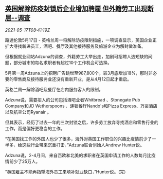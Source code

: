 <!--1621242062000-->
[英国解除防疫封锁后企业增加聘雇 但外籍劳工出现断层--调查](https://cn.reuters.com/article/survey-uk-covid-job-foreign-workers-0517-idCNKCS2CY0OS)
------

<div><i>2021-05-17T08:41:19Z</i></div><p>路透伦敦5月17日 - 英格兰周一将解除防疫限制措施，一项调查显示，英国企业正扩大寻找新进员工，酒吧、餐厅及其他接待服务及旅游企业为解封做准备。</p><p>但根据就业网站Adzuna的调查，外籍劳工大举出走，加剧可招聘人选短缺的问题，部分城市的每名求职者有超过10个工作机会可选择。</p><p>5月第一周Adzuna上的招聘广告跳增至987,800个，较3月底增加18%，那时非必要的零售商及接待服务业还没有重新开业，是从4月12日起才重启。</p><p>英格兰周一解除酒吧及餐厅在店内服务客人的限制。</p><p>Adzuna说，需要招人的公司包括酒吧业者Whitbread 、Stonegate Pub Company和JD Wetherspoons 、连锁餐厅Nando's和Pizza Express、万豪酒店以及航空公司Ryanair 。</p><p>但其表示，经历了过去一年的三次封锁之后，许多劳工放弃寻找酒店和零售行业的工作，而是偏好更稳当的工作。</p><p>“在英国找工作的外国人也少了很多，海外对英国工作职位的兴趣比疫情前少了一半多，给这些行业带来沉重打击，”Adzuna联合创始人Andrew Hunter说。</p><p>Adzuna说，2-4月间，来自西欧和北美的求职者在英国申请工作的人数每月比疫情前少了25万人。</p><p>“英国雇主不能再指望海外员工来填补就业缺口，”Hunter说。(完)</p>
